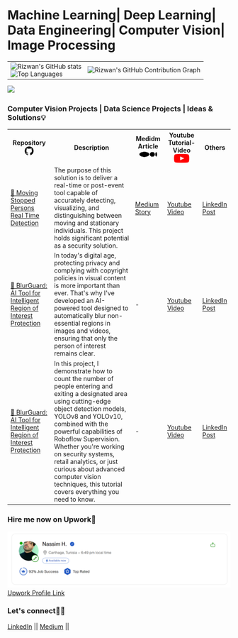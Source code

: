 # Machine Learning| Deep Learning| Data Engineering| Computer Vision| Image Processing



<table>
  <tr>
    <td>
      <img src="https://github-readme-stats.vercel.app/api?username=Nassimos07&show_icons=true&theme=github-compact&bg_color=FFFFFF" alt="Rizwan's GitHub stats"/>
      <br>
      <img src="https://github-readme-stats.vercel.app/api/top-langs/?username=Nassimos07&layout=compact&bg_color=FFFFFF&theme=github-compact" alt="Top Languages"/>
    </td>
    <td>
      <img src="https://github-readme-activity-graph.vercel.app/graph?username=Nassimos07&bg_color=FFFFFF&point=FF64DA&line=111F68&title_color=1E90FF&color=000000" alt="Rizwan's GitHub Contribution Graph"/>
    </td>
  </tr>
</table>

![](https://komarev.com/ghpvc/?username=Nassimos07&label=Visitors&color=brightgreen)

<h3> Computer Vision Projects | Data Science Projects | Ideas & Solutions💡</h3>

<table>
<tr>  
    <th> Repository <img src="images/gh.png" width="20" height="20"></th>  
    <th>Description</th>  
    <th>Medidm Article <img src="images/md.svg" width="40" height="20"> </th>  
    <th>Youtube Tutorial- Video <img src="images/yt.png" width="35" height="20"> </th>  
    <th>Others</th>  
</tr>
    <tr>
        <td> <a href="https://github.com/Nassimos07/Moving-Stopped-Persons-Real-Time-Detection-using-YOLOv8-or-YOLOv10-Roboflow_Supervision"> 🚀 Moving Stopped Persons Real Time Detection </a></td>
        <td>The purpose of this solution is to deliver a real-time or post-event tool capable of accurately detecting, visualizing, and distinguishing between moving and stationary individuals. This project holds significant potential as a security solution.</td>
        <td><a href="https://medium.com/@nassim.hammami98/moving-stopped-persons-detection-using-yolov8-yolov10-supervison-126bffaec954"> Medium Story </a></td>
        <td><a href="https://www.youtube.com/watch?v=2iE7njAYJfc&list=PLFyl9hXJyrf8_2-Zrl6CDXjHmzKwgD1ln&pp=gAQBiAQB"> Youtube Video </a></td>
        <td><a href="https://www.linkedin.com/posts/nassim-hammami-771015217_computervison-yolov8-yolov9-activity-7229528097463619585-pBlj?utm_source=share&utm_medium=member_desktop">LinkedIn Post</a></td>
    </tr>
    <tr>
        <td> <a href="https://github.com/Nassimos07/YOLOv8_YOLOv10_Person_segmentation_blurred_AI_solution"> 🚀 BlurGuard: AI Tool for Intelligent Region of Interest Protection
 </a></td>
        <td> In today's digital age, protecting privacy and complying with copyright policies in visual content is more important than ever. That's why I've developed an AI-powered tool designed to automatically blur non-essential regions in images and videos, ensuring that only the person of interest remains clear.</td>
        <td><a> - </a></td>
        <td><a href="https://www.youtube.com/watch?v=_MJZID5qaQE"> Youtube Video </a></td>
        <td><a href="https://www.linkedin.com/posts/nassim-hammami-771015217_computervision-yolov8-imageprocessing-activity-7232050148745383936-9wJ8?utm_source=share&utm_medium=member_desktop">LinkedIn Post</a></td>
    </tr>
        <tr>
        <td> <a href="https://github.com/Nassimos07/Entering-Exiting-Persons-Counting-using-YOLOv8-YOLOv10-Roboflow-Supervision"> 🚀 BlurGuard: AI Tool for Intelligent Region of Interest Protection
 </a></td>
        <td>In this project, I demonstrate how to count the number of people entering and exiting a designated area using cutting-edge object detection models, YOLOv8 and YOLOv10, combined with the powerful capabilities of Roboflow Supervision. Whether you're working on security systems, retail analytics, or just curious about advanced computer vision techniques, this tutorial covers everything you need to know.</td>
        <td><a> - </a></td>
        <td><a href="https://www.youtube.com/watch?v=cJAiuTkZmmE"> Youtube Video </a></td>
        <td><a href="https://www.linkedin.com/posts/nassim-hammami-771015217_excited-to-announce-my-latest-project-activity-7073713645519609856-S8q2?utm_source=share&utm_medium=member_desktop">LinkedIn Post</a></td>
    </tr>
  
</table>

<h3>Hire me now on Upwork🚀</h3>
<a href="https://www.upwork.com/freelancers/~013cf1e92a2b62e552">
    <img src="images/im.png" /> 
    Upwork Profile Link 
</a>

<h3> Let's connect🚀💪</h3>   

<a href="https://www.linkedin.com/in/nassim-hammami-771015217/">LinkedIn</a> ||
<a href="https://medium.com/@nassim.hammami98">Medium</a> ||



